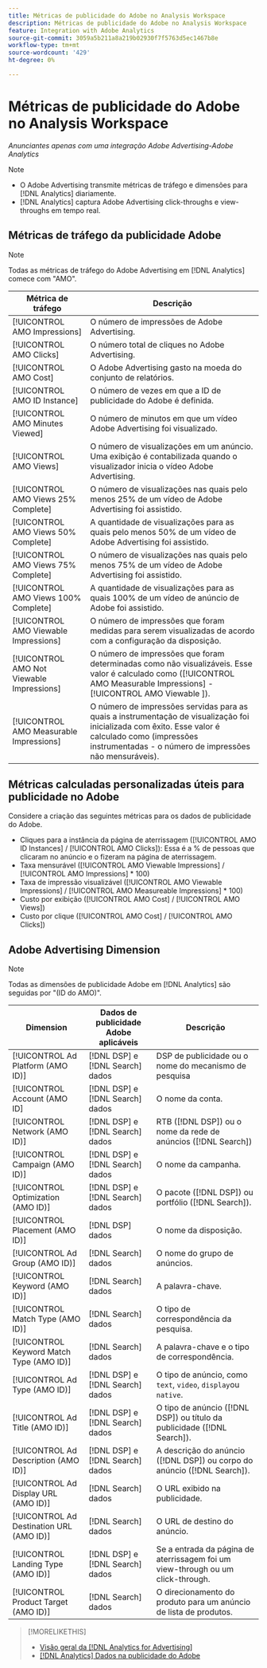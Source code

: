 ```yaml
---
title: Métricas de publicidade do Adobe no Analysis Workspace
description: Métricas de publicidade do Adobe no Analysis Workspace
feature: Integration with Adobe Analytics
source-git-commit: 3059a5b211a8a219b02930f7f5763d5ec1467b8e
workflow-type: tm+mt
source-wordcount: '429'
ht-degree: 0%

---
```


# Métricas de publicidade do Adobe no Analysis Workspace

*Anunciantes apenas com uma integração Adobe Advertising-Adobe Analytics*

>[!NOTE]
>
>* O Adobe Advertising transmite métricas de tráfego e dimensões para [!DNL Analytics] diariamente.
>* [!DNL Analytics] captura Adobe Advertising click-throughs e view-throughs em tempo real.


## Métricas de tráfego da publicidade Adobe

>[!NOTE]
>
>Todas as métricas de tráfego do Adobe Advertising em [!DNL Analytics] comece com &quot;AMO&quot;.

| Métrica de tráfego | Descrição |
| -------------- | ----------- |
| [!UICONTROL AMO Impressions] | O número de impressões de Adobe Advertising. |
| [!UICONTROL AMO Clicks] | O número total de cliques no Adobe Advertising. |
| [!UICONTROL AMO Cost] | O Adobe Advertising gasto na moeda do conjunto de relatórios. |
| [!UICONTROL AMO ID Instance] | O número de vezes em que a ID de publicidade do Adobe é definida. |
| [!UICONTROL AMO Minutes Viewed] | O número de minutos em que um vídeo Adobe Advertising foi visualizado. |
| [!UICONTROL AMO Views] | O número de visualizações em um anúncio. Uma exibição é contabilizada quando o visualizador inicia o vídeo Adobe Advertising. |
| [!UICONTROL AMO Views 25% Complete] | O número de visualizações nas quais pelo menos 25% de um vídeo de Adobe Advertising foi assistido. |
| [!UICONTROL AMO Views 50% Complete] | A quantidade de visualizações para as quais pelo menos 50% de um vídeo de Adobe Advertising foi assistido. |
| [!UICONTROL AMO Views 75% Complete] | O número de visualizações nas quais pelo menos 75% de um vídeo de Adobe Advertising foi assistido. |
| [!UICONTROL AMO Views 100% Complete] | A quantidade de visualizações para as quais 100% de um vídeo de anúncio de Adobe foi assistido. |
| [!UICONTROL AMO Viewable Impressions] | O número de impressões que foram medidas para serem visualizadas de acordo com a configuração da disposição. |
| [!UICONTROL AMO Not Viewable Impressions] | O número de impressões que foram determinadas como não visualizáveis. Esse valor é calculado como ([!UICONTROL AMO Measurable Impressions] - [!UICONTROL AMO Viewable ]). |
| [!UICONTROL AMO Measurable Impressions] | O número de impressões servidas para as quais a instrumentação de visualização foi inicializada com êxito. Esse valor é calculado como (impressões instrumentadas - o número de impressões não mensuráveis). |

## Métricas calculadas personalizadas úteis para publicidade no Adobe

Considere a criação das seguintes métricas para os dados de publicidade do Adobe.

* Cliques para a instância da página de aterrissagem ([!UICONTROL AMO ID Instances] / [!UICONTROL AMO Clicks]): Essa é a % de pessoas que clicaram no anúncio e o fizeram na página de aterrissagem.
* Taxa mensurável ([!UICONTROL AMO Viewable Impressions] / [!UICONTROL AMO Impressions] * 100)
* Taxa de impressão visualizável ([!UICONTROL AMO Viewable Impressions] / [!UICONTROL AMO Measureable Impressions] * 100)
* Custo por exibição ([!UICONTROL AMO Cost] / [!UICONTROL AMO Views])
* Custo por clique ([!UICONTROL AMO Cost] / [!UICONTROL AMO Clicks])

## Adobe Advertising Dimension

>[!NOTE]
>
>Todas as dimensões de publicidade Adobe em [!DNL Analytics] são seguidas por &quot;(ID do AMO)&quot;.

| Dimension | Dados de publicidade Adobe aplicáveis | Descrição |
| ----------- | ---------- | ---------- |
| [!UICONTROL Ad Platform (AMO ID)] | [!DNL DSP] e [!DNL Search] dados | DSP de publicidade ou o nome do mecanismo de pesquisa |
| [!UICONTROL Account (AMO ID] | [!DNL DSP] e [!DNL Search] dados | O nome da conta. |
| [!UICONTROL Network (AMO ID)] | [!DNL DSP] e [!DNL Search] dados | RTB ([!DNL DSP]) ou o nome da rede de anúncios ([!DNL Search]) |
| [!UICONTROL Campaign (AMO ID)] | [!DNL DSP] e [!DNL Search] dados | O nome da campanha. |
| [!UICONTROL Optimization (AMO ID)] | [!DNL DSP] e [!DNL Search] dados | O pacote ([!DNL DSP]) ou portfólio ([!DNL Search]). |
| [!UICONTROL Placement (AMO ID)] | [!DNL DSP] dados | O nome da disposição. |
| [!UICONTROL Ad Group (AMO ID)] | [!DNL Search] dados | O nome do grupo de anúncios. |
| [!UICONTROL Keyword (AMO ID)] | [!DNL Search] dados | A palavra-chave. |
| [!UICONTROL Match Type (AMO ID)] | [!DNL Search] dados | O tipo de correspondência da pesquisa. |
| [!UICONTROL Keyword Match Type (AMO ID)] | [!DNL Search] dados | A palavra-chave e o tipo de correspondência. |
| [!UICONTROL Ad Type (AMO ID)] | [!DNL DSP] e [!DNL Search] dados | O tipo de anúncio, como `text`, `video`, `display`ou `native`. |
| [!UICONTROL Ad Title (AMO ID)] | [!DNL DSP] e [!DNL Search] dados | O tipo de anúncio ([!DNL DSP]) ou título da publicidade ([!DNL Search]). |
| [!UICONTROL Ad Description (AMO ID)] | [!DNL DSP] e [!DNL Search] dados | A descrição do anúncio ([!DNL DSP]) ou corpo do anúncio ([!DNL Search]). |
| [!UICONTROL Ad Display URL (AMO ID)] | [!DNL Search] dados | O URL exibido na publicidade. |
| [!UICONTROL Ad Destination URL (AMO ID)] | [!DNL Search] dados | O URL de destino do anúncio. |
| [!UICONTROL Landing Type (AMO ID)] | [!DNL DSP] e [!DNL Search] dados | Se a entrada da página de aterrissagem foi um view-through ou um click-through. |
| [!UICONTROL Product Target (AMO ID)] | [!DNL Search] dados | O direcionamento do produto para um anúncio de lista de produtos. |

>[!MORELIKETHIS]
>
>* [Visão geral da [!DNL Analytics for Advertising]](overview.md)
>* [[!DNL Analytics] Dados na publicidade do Adobe](/help/integrations/analytics/analytics-data-in-advertising.md)


